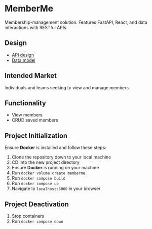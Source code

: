 # MemberMe
Membership-management solution. Features FastAPI, React, and data interactions with RESTful APIs.


## Design
- [API design](docs/api-design.md)
- [Data model](docs/data-model.md)

## Intended Market
Individuals and teams seeking to view and manage members.


## Functionality
- View members
- CRUD saved members


## Project Initialization

Ensure <b>Docker</b> is installed and follow these steps:

1. Clone the repository down to your local machine
2. CD into the new project directory
3. Ensure <b>Docker</b> is running on your machine
4. Run `docker volume create memberme`
5. Run `docker compose build`
6. Run `docker compose up`
7. Navigate to `localhost:3000` in your browser


## Project Deactivation
1. Stop containers
2. Run `docker compose down`

